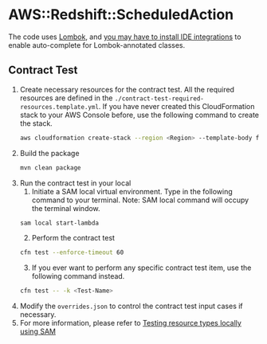 # AWS::Redshift::ScheduledAction

The code uses [Lombok](https://projectlombok.org/), and [you may have to install IDE integrations](https://projectlombok.org/setup/overview) to enable auto-complete for Lombok-annotated classes.

## Contract Test
1. Create necessary resources for the contract test. All the required resources are defined in the `./contract-test-required-resources.template.yml`. If you have never created this CloudFormation stack to your AWS Console before, use the following command to create the stack.
    ```bash
    aws cloudformation create-stack --region <Region> --template-body file://./contract-test-required-resources.template.yml --stack-name "aws-redshift-scheduledaction-contract-test-required-resources-stack" --capabilities CAPABILITY_NAMED_IAM
    ```
2. Build the package
   ```bash
   mvn clean package
   ```
3. Run the contract test in your local
   1. Initiate a SAM local virtual environment. Type in the following command to your terminal. Note: SAM local command will occupy the terminal window.
    ```bash
    sam local start-lambda
    ```
   2. Perform the contract test
    ```bash
    cfn test --enforce-timeout 60
    ```
   3. If you ever want to perform any specific contract test item, use the following command instead.
    ```bash
    cfn test -- -k <Test-Name>
    ```
4. Modify the `overrides.json` to control the contract test input cases if necessary.
5. For more information, please refer to [Testing resource types locally using SAM](https://docs.aws.amazon.com/cloudformation-cli/latest/userguide/resource-type-test.html)
